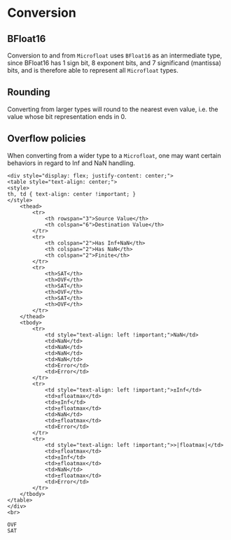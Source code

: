 
# Conversion

## BFloat16

Conversion to and from `Microfloat` uses `BFloat16` as an intermediate type,
since BFloat16 has 1 sign bit, 8 exponent bits, and 7 significand (mantissa) bits,
and is therefore able to represent all `Microfloat` types.

## Rounding

Converting from larger types will round to the nearest even value, i.e.
the value whose bit representation ends in 0.

## Overflow policies

When converting from a wider type to a `Microfloat`, one may want certain behaviors
in regard to Inf and NaN handling.

```@raw html
<div style="display: flex; justify-content: center;">
<table style="text-align: center;">
<style>
th, td { text-align: center !important; }
</style>
    <thead>
        <tr>
            <th rowspan="3">Source Value</th>
            <th colspan="6">Destination Value</th>
        </tr>
        <tr>
            <th colspan="2">Has Inf+NaN</th>
            <th colspan="2">Has NaN</th>
            <th colspan="2">Finite</th>
        </tr>
        <tr>
            <th>SAT</th>
            <th>OVF</th>
            <th>SAT</th>
            <th>OVF</th>
            <th>SAT</th>
            <th>OVF</th>
        </tr>
    </thead>
    <tbody>
        <tr>
            <td style="text-align: left !important;">NaN</td>
            <td>NaN</td>
            <td>NaN</td>
            <td>NaN</td>
            <td>NaN</td>
            <td>Error</td>
            <td>Error</td>
        </tr>
        <tr>
            <td style="text-align: left !important;">±Inf</td>
            <td>±floatmax</td>
            <td>±Inf</td>
            <td>±floatmax</td>
            <td>NaN</td>
            <td>±floatmax</td>
            <td>Error</td>
        </tr>
        <tr>
            <td style="text-align: left !important;">>|floatmax|</td>
            <td>±floatmax</td>
            <td>±Inf</td>
            <td>±floatmax</td>
            <td>NaN</td>
            <td>±floatmax</td>
            <td>Error</td>
        </tr>
    </tbody>
</table>
</div>
<br>
```

```@docs
OVF
SAT
```